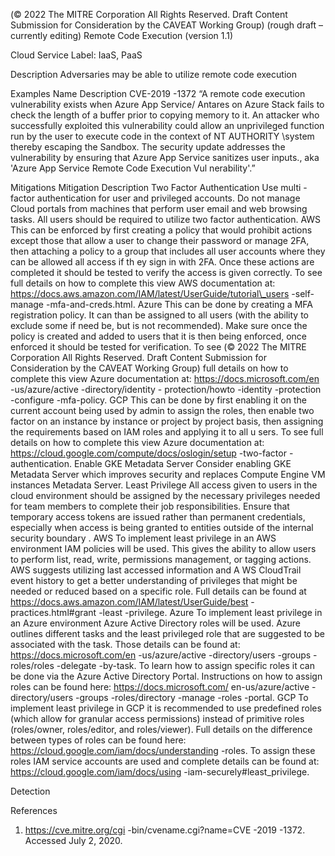  
(© 2022 The MITRE Corporation All Rights Reserved. Draft Content 
Submission for Consideration by the CAVEAT Working Group) 
 (rough draft – currently editing) 
Remote Code Execution (version 1.1) 
 
Cloud Service Label: IaaS, PaaS 
 
Description 
Adversaries may be able to utilize remote code execution 
 
Examples 
Name Description 
CVE-2019 -1372 “A remote code execution vulnerability exists when Azure App Service/ Antares 
on Azure Stack fails to check the length of a buffer prior to copying memory to it. 
An attacker who successfully exploited this vulnerability could allow an 
unprivileged function run by the user to execute code in the context of NT 
AUTHORITY \system thereby escaping the Sandbox. The security update 
addresses the vulnerability by ensuring that Azure App Service sanitizes user 
inputs., aka 'Azure App Service Remote Code Execution Vul nerability'.” 
 
Mitigations 
Mitigation Description 
Two Factor Authentication Use multi -factor authentication for user and privileged accounts. Do not manage 
Cloud portals from machines that perform user email and web browsing tasks. 
All users should be required to utilize two factor authentication. 
 AWS This can be enforced by first creating a policy that would prohibit actions except 
those that allow a user to change their password or manage 2FA, then 
attaching a policy to a group that includes all user accounts where they can be 
allowed all access if th ey sign in with 2FA. Once these actions are completed it 
should be tested to verify the access is given correctly. To see full details on 
how to complete this view AWS documentation at: 
https://docs.aws.amazon.com/IAM/latest/UserGuide/tutorial\_users -self-
manage -mfa-and-creds.html. 
 Azure This can be done by creating a MFA registration policy. It can than be assigned 
to all users (with the ability to exclude some if need be, but is not 
recommended). Make sure once the policy is created and added to users that it 
is then being enforced, once enforced it should be tested for verification. To see 
(© 2022 The MITRE Corporation All Rights Reserved. Draft Content 
Submission for Consideration by the CAVEAT Working Group) 
 full details on how to complete this view Azure documentation at: 
https://docs.microsoft.com/en -us/azure/active -directory/identity -
protection/howto -identity -protection -configure -mfa-policy. 
 GCP This can be done by first enabling it on the current account being used by 
admin to assign the roles, then enable two factor on an instance by instance or 
project by project basis, then assigning the requirements based on IAM roles 
and applying it to all u sers. To see full details on how to complete this view 
Azure documentation at: 
https://cloud.google.com/compute/docs/oslogin/setup -two-factor -
authentication. 
Enable GKE Metadata Server Consider enabling GKE Metadata Server which improves security and replaces 
Compute Engine VM instances Metadata Server. 
Least Privilege All access given to users in the cloud environment should be assigned by the 
necessary privileges needed for team members to complete their job 
responsibilities. Ensure that temporary access tokens are issued rather than 
permanent credentials, especially when access is being granted to entities 
outside of the internal security boundary . 
 AWS To implement least privilege in an AWS environment IAM policies will be used. 
This gives the ability to allow users to perform list, read, write, permissions 
management, or tagging actions. AWS suggests utilizing last accessed 
information and A WS CloudTrail event history to get a better understanding of 
privileges that might be needed or reduced based on a specific role. Full details 
can be found at https://docs.aws.amazon.com/IAM/latest/UserGuide/best -
practices.html#grant -least -privilege. 
 Azure To implement least privilege in an Azure environment Azure Active Directory 
roles will be used. Azure outlines different tasks and the least privileged role 
that are suggested to be associated with the task. Those details can be found 
at: https://docs.microsoft.com/en -us/azure/active -directory/users -groups -
roles/roles -delegate -by-task. To learn how to assign specific roles it can be 
done via the Azure Active Directory Portal. Instructions on how to assign roles 
can be found here: https://docs.microsoft.com/ en-us/azure/active -
directory/users -groups -roles/directory -manage -roles -portal. 
 GCP To implement least privilege in GCP it is recommended to use predefined roles 
(which allow for granular access permissions) instead of primitive roles 
(roles/owner, roles/editor, and roles/viewer). Full details on the difference 
between types of roles can be found here: 
https://cloud.google.com/iam/docs/understanding -roles. To assign these 
roles IAM service accounts are used and complete details can be found at: 
https://cloud.google.com/iam/docs/using -iam-securely#least\_privilege. 
 
Detection 
 
References 
1. https://cve.mitre.org/cgi -bin/cvename.cgi?name=CVE -2019 -1372. Accessed July 
2, 2020. 
 